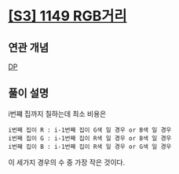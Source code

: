 # [[S3] 1149 RGB거리](https://www.acmicpc.net/problem/1149)

## 연관 개념

[DP](https://github.com/amazingchawon/TIL/blob/master/Algorithm/DP.md)

## 풀이 설명

i번쨰 집까지 칠하는데 최소 비용은
```commandline
i번째 집이 R : i-1번째 집이 G색 일 경우 or B색 일 경우
i번째 집이 G : i-1번째 집이 R색 일 경우 or B색 일 경우
i번쨰 집이 B : i-1번째 집이 R색 일 경우 or G색 일 경우
```
이 세가지 경우의 수 중 가장 작은 것이다.